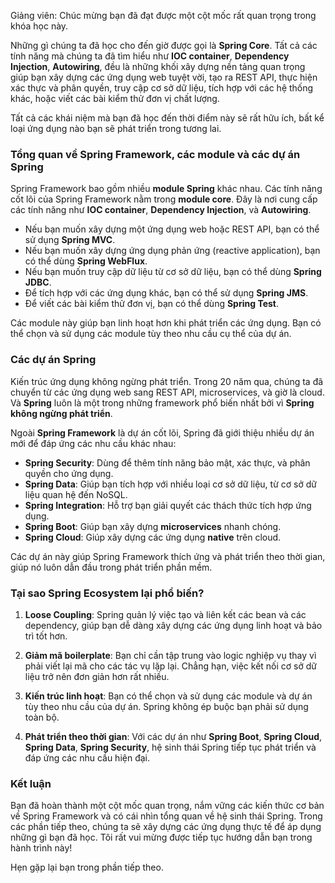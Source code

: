 Giảng viên: Chúc mừng bạn đã đạt được một cột mốc rất quan trọng trong khóa học này.

Những gì chúng ta đã học cho đến giờ được gọi là **Spring Core**. Tất cả các tính năng mà chúng ta đã tìm hiểu như **IOC container**, **Dependency Injection**, **Autowiring**, đều là những khối xây dựng nền tảng quan trọng giúp bạn xây dựng các ứng dụng web tuyệt vời, tạo ra REST API, thực hiện xác thực và phân quyền, truy cập cơ sở dữ liệu, tích hợp với các hệ thống khác, hoặc viết các bài kiểm thử đơn vị chất lượng.

Tất cả các khái niệm mà bạn đã học đến thời điểm này sẽ rất hữu ích, bất kể loại ứng dụng nào bạn sẽ phát triển trong tương lai.

### Tổng quan về Spring Framework, các module và các dự án Spring

Spring Framework bao gồm nhiều **module Spring** khác nhau. Các tính năng cốt lõi của Spring Framework nằm trong **module core**. Đây là nơi cung cấp các tính năng như **IOC container**, **Dependency Injection**, và **Autowiring**.

- Nếu bạn muốn xây dựng một ứng dụng web hoặc REST API, bạn có thể sử dụng **Spring MVC**.
- Nếu bạn muốn xây dựng ứng dụng phản ứng (reactive application), bạn có thể dùng **Spring WebFlux**.
- Nếu bạn muốn truy cập dữ liệu từ cơ sở dữ liệu, bạn có thể dùng **Spring JDBC**.
- Để tích hợp với các ứng dụng khác, bạn có thể sử dụng **Spring JMS**.
- Để viết các bài kiểm thử đơn vị, bạn có thể dùng **Spring Test**.

Các module này giúp bạn linh hoạt hơn khi phát triển các ứng dụng. Bạn có thể chọn và sử dụng các module tùy theo nhu cầu cụ thể của dự án.

### Các dự án Spring

Kiến trúc ứng dụng không ngừng phát triển. Trong 20 năm qua, chúng ta đã chuyển từ các ứng dụng web sang REST API, microservices, và giờ là cloud. Và **Spring** luôn là một trong những framework phổ biến nhất bởi vì **Spring không ngừng phát triển**.

Ngoài **Spring Framework** là dự án cốt lõi, Spring đã giới thiệu nhiều dự án mới để đáp ứng các nhu cầu khác nhau:

- **Spring Security**: Dùng để thêm tính năng bảo mật, xác thực, và phân quyền cho ứng dụng.
- **Spring Data**: Giúp bạn tích hợp với nhiều loại cơ sở dữ liệu, từ cơ sở dữ liệu quan hệ đến NoSQL.
- **Spring Integration**: Hỗ trợ bạn giải quyết các thách thức tích hợp ứng dụng.
- **Spring Boot**: Giúp bạn xây dựng **microservices** nhanh chóng.
- **Spring Cloud**: Giúp xây dựng các ứng dụng **native** trên cloud.

Các dự án này giúp Spring Framework thích ứng và phát triển theo thời gian, giúp nó luôn dẫn đầu trong phát triển phần mềm.

### Tại sao Spring Ecosystem lại phổ biến?

1. **Loose Coupling**: Spring quản lý việc tạo và liên kết các bean và các dependency, giúp bạn dễ dàng xây dựng các ứng dụng linh hoạt và bảo trì tốt hơn.
   
2. **Giảm mã boilerplate**: Bạn chỉ cần tập trung vào logic nghiệp vụ thay vì phải viết lại mã cho các tác vụ lặp lại. Chẳng hạn, việc kết nối cơ sở dữ liệu trở nên đơn giản hơn rất nhiều.

3. **Kiến trúc linh hoạt**: Bạn có thể chọn và sử dụng các module và dự án tùy theo nhu cầu của dự án. Spring không ép buộc bạn phải sử dụng toàn bộ.

4. **Phát triển theo thời gian**: Với các dự án như **Spring Boot**, **Spring Cloud**, **Spring Data**, **Spring Security**, hệ sinh thái Spring tiếp tục phát triển và đáp ứng các nhu cầu hiện đại.

### Kết luận

Bạn đã hoàn thành một cột mốc quan trọng, nắm vững các kiến thức cơ bản về Spring Framework và có cái nhìn tổng quan về hệ sinh thái Spring. Trong các phần tiếp theo, chúng ta sẽ xây dựng các ứng dụng thực tế để áp dụng những gì bạn đã học. Tôi rất vui mừng được tiếp tục hướng dẫn bạn trong hành trình này!

Hẹn gặp lại bạn trong phần tiếp theo.
